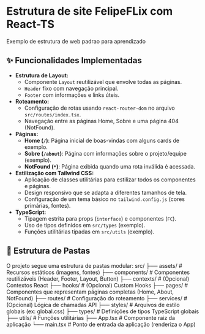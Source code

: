 # Estrutura de site FelipeFLix com React-TS
Exemplo de estrutura de web padrao para aprendizado

## ✨ Funcionalidades Implementadas

*   **Estrutura de Layout:**
    *   Componente `Layout` reutilizável que envolve todas as páginas.
    *   `Header` fixo com navegação principal.
    *   `Footer` com informações e links úteis.
*   **Roteamento:**
    *   Configuração de rotas usando `react-router-dom` no arquivo `src/routes/index.tsx`.
    *   Navegação entre as páginas Home, Sobre e uma página 404 (NotFound).
*   **Páginas:**
    *   **Home (`/`)**: Página inicial de boas-vindas com alguns cards de exemplo.
    *   **Sobre (`/about`)**: Página com informações sobre o projeto/equipe (exemplo).
    *   **NotFound (`*`)**: Página exibida quando uma rota inválida é acessada.
*   **Estilização com Tailwind CSS:**
    *   Aplicação de classes utilitárias para estilizar todos os componentes e páginas.
    *   Design responsivo que se adapta a diferentes tamanhos de tela.
    *   Configuração de um tema básico no `tailwind.config.js` (cores primárias, fontes).
*   **TypeScript:**
    *   Tipagem estrita para props (`interface`) e componentes (`FC`).
    *   Uso de tipos definidos em `src/types` (exemplo).
    *   Funções utilitárias tipadas em `src/utils` (exemplo).

## 📁 Estrutura de Pastas

O projeto segue uma estrutura de pastas modular:
src/
├── assets/ # Recursos estáticos (imagens, fontes)
├── components/ # Componentes reutilizáveis (Header, Footer, Layout, Button)
├── contexts/ # (Opcional) Contextos React
├── hooks/ # (Opcional) Custom Hooks
├── pages/ # Componentes que representam páginas completas (Home, About, NotFound)
├── routes/ # Configuração do roteamento
├── services/ # (Opcional) Lógica de chamadas API
├── styles/ # Arquivos de estilo globais (ex: global.css)
├── types/ # Definições de tipos TypeScript globais
├── utils/ # Funções utilitárias
├── App.tsx # Componente raiz da aplicação
└── main.tsx # Ponto de entrada da aplicação (renderiza o App)
